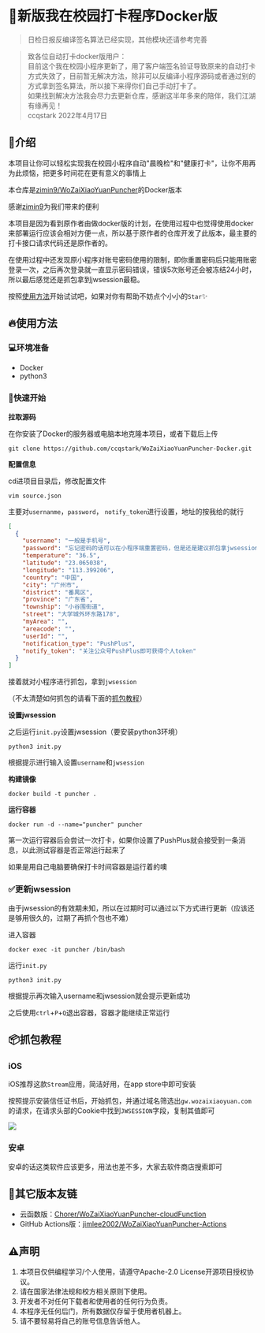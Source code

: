 # 🐳新版我在校园打卡程序Docker版
>日检日报反编译签名算法已经实现，其他模块还请参考完善

> 致各位自动打卡docker版用户：  
> 目前这个我在校园小程序更新了，用了客户端签名验证导致原来的自动打卡方式失效了，目前暂无解决方法，除非可以反编译小程序源码或者通过别的方式拿到签名算法，所以接下来得你们自己手动打卡了。  
> 如果找到解决方法我会尽力去更新仓库，感谢这半年多来的陪伴，我们江湖有缘再见！  
> ccqstark 2022年4月17日

## 👋介绍

本项目让你可以轻松实现我在校园小程序自动"晨晚检"和"健康打卡"，让你不用再为此烦恼，把更多时间花在更有意义的事情上

本仓库是[zimin9/WoZaiXiaoYuanPuncher](https://github.com/zimin9/WoZaiXiaoYuanPuncher)的Docker版本

感谢[zimin9](https://github.com/zimin9)为我们带来的便利

本项目是因为看到原作者由做docker版的计划，在使用过程中也觉得使用docker来部署运行应该会相对方便一点，所以基于原作者的仓库开发了此版本，最主要的打卡接口请求代码还是原作者的。

在使用过程中还发现原小程序对账号密码使用的限制，即你重置密码后只能用账密登录一次，之后再次登录就一直显示密码错误，错误5次账号还会被冻结24小时，所以最后感觉还是抓包拿到jwsession最稳。

按照[使用方法](#使用方法)开始试试吧，如果对你有帮助不妨点个小小的`Star`✨

## 🔥使用方法

### 💻环境准备

* Docker
* python3

### 🚀快速开始

**拉取源码**

在你安装了Docker的服务器或电脑本地克隆本项目，或者下载后上传

```shell
git clone https://github.com/ccqstark/WoZaiXiaoYuanPuncher-Docker.git
```

**配置信息**

cd进项目目录后，修改配置文件

```shell
vim source.json
```

主要对`usernanme`，`password`， `notify_token`进行设置，地址的按我给的就行

```json
[
  {
    "username": "一般是手机号",
    "password": "忘记密码的话可以在小程序端重置密码，但是还是建议抓包拿jwsession",
    "temperature": "36.5",
    "latitude": "23.065038",
    "longitude": "113.399206",
    "country": "中国",
    "city": "广州市",
    "district": "番禺区",
    "province": "广东省",
    "township": "小谷围街道",
    "street": "大学城外环东路178",
    "myArea": "",
    "areacode": "",
    "userId": "",
    "notification_type": "PushPlus",
    "notify_token": "关注公众号PushPlus即可获得个人token"
  }
]
```

接着就对小程序进行抓包，拿到`jwsession`

（不太清楚如何抓包的请看下面的[抓包教程](#抓包教程)）

**设置jwsession**

之后运行`init.py`设置jwsession（要安装python3环境）

```shell
python3 init.py
```

根据提示进行输入设置`username`和`jwsession`

**构建镜像**

```shell
docker build -t puncher .
```

**运行容器**

```shell
docker run -d --name="puncher" puncher
```

第一次运行容器后会尝试一次打卡，如果你设置了PushPlus就会接受到一条消息，以此测试容器是否正常运行起来了

如果是用自己电脑要确保打卡时间容器是运行着的噢

### ✅更新jwsession

由于jwsession的有效期未知，所以在过期时可以通过以下方式进行更新（应该还是够用很久的，过期了再抓个包也不难）

进入容器

```shell
docker exec -it puncher /bin/bash
```

运行`init.py`

```shell
python3 init.py
```

根据提示再次输入username和jwsession就会提示更新成功

之后使用`ctrl`+`P`+`Q`退出容器，容器才能继续正常运行

## 📦抓包教程

### iOS

iOS推荐这款`Stream`应用，简洁好用，在app store中即可安装

按照提示安装信任证书后，开始抓包，并通过域名筛选出`gw.wozaixiaoyuan.com`的请求，在请求头部的Cookie中找到`JWSESSION`字段，复制其值即可

![](https://cdn.jsdelivr.net/gh/ccqstark/image-bed/images/20210926214912.png)

### 安卓

安卓的话这类软件应该更多，用法也差不多，大家去软件商店搜索即可

## 🔗其它版本友链

* 云函数版：[Chorer/WoZaiXiaoYuanPuncher-cloudFunction](https://github.com/Chorer/WoZaiXiaoYuanPuncher-cloudFunction)
* GitHub Actions版：[jimlee2002/WoZaiXiaoYuanPuncher-Actions](https://github.com/jimlee2002/WoZaiXiaoYuanPuncher-Actions)

## ⚠️声明

1. 本项目仅供编程学习/个人使用，请遵守Apache-2.0 License开源项目授权协议。
2. 请在国家法律法规和校方相关原则下使用。
3. 开发者不对任何下载者和使用者的任何行为负责。
4. 本程序无任何后门，所有数据仅存留于使用者机器上。
5. 请不要轻易将自己的账号信息告诉他人。


